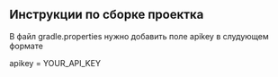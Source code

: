 ## Инструкции по сборке проектка

В файл gradle.properties нужно добавить поле apikey в слудующем формате

apikey = YOUR_API_KEY